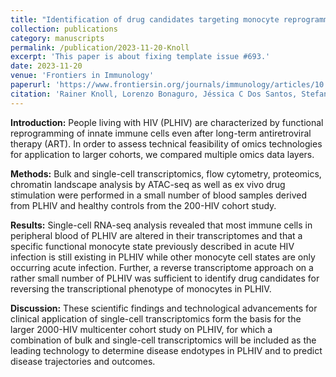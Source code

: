 ```yaml
---
title: "Identification of drug candidates targeting monocyte reprogramming in people living with HIV"
collection: publications
category: manuscripts
permalink: /publication/2023-11-20-Knoll
excerpt: 'This paper is about fixing template issue #693.'
date: 2023-11-20
venue: 'Frontiers in Immunology'
paperurl: 'https://www.frontiersin.org/journals/immunology/articles/10.3389/fimmu.2023.1275136/full'
citation: 'Rainer Knoll, Lorenzo Bonaguro, Jéssica C Dos Santos, Stefanie Warnat-Herresthal, Maartje CP Jacobs-Cleophas, Edda Blümel, Nico Reusch, Arik Horne, Miriam Herbert, Melanie Nuesch-Germano, Twan Otten, Wouter A van der Heijden, Lisa van de Wijer, Alex K Shalek, Kristian Händler, Matthias Becker, Marc D Beyer, Mihai G Netea, Leo AB Joosten, Andre JAM van der Ven, Joachim L Schultze, Anna C Aschenbrenner. (2023). &quot;Identification of drug candidates targeting monocyte reprogramming in people living with HIV".&quot; <i>Frontiers in Immunology</i>. 14.'
---
```


**Introduction:** People living with HIV (PLHIV) are characterized by functional reprogramming of innate immune cells even after long-term antiretroviral therapy (ART). In order to assess technical feasibility of omics technologies for application to larger cohorts, we compared multiple omics data layers.

**Methods:** Bulk and single-cell transcriptomics, flow cytometry, proteomics, chromatin landscape analysis by ATAC-seq as well as ex vivo drug stimulation were performed in a small number of blood samples derived from PLHIV and healthy controls from the 200-HIV cohort study.

**Results:** Single-cell RNA-seq analysis revealed that most immune cells in peripheral blood of PLHIV are altered in their transcriptomes and that a specific functional monocyte state previously described in acute HIV infection is still existing in PLHIV while other monocyte cell states are only occurring acute infection. Further, a reverse transcriptome approach on a rather small number of PLHIV was sufficient to identify drug candidates for reversing the transcriptional phenotype of monocytes in PLHIV.

**Discussion:** These scientific findings and technological advancements for clinical application of single-cell transcriptomics form the basis for the larger 2000-HIV multicenter cohort study on PLHIV, for which a combination of bulk and single-cell transcriptomics will be included as the leading technology to determine disease endotypes in PLHIV and to predict disease trajectories and outcomes.